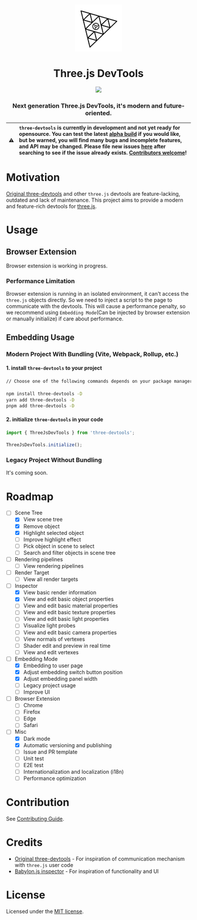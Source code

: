 <p align="center">
  <img src="./resource/logo.svg" height="128">
  <h1 align="center">Three.js DevTools</h1>
</p>

<p align="center">
  <a href="https://www.npmjs.com/package/three-devtools"><img src="https://img.shields.io/npm/v/three-devtools?style=for-the-badge"></a>
</p>

<h3 align="center">
  Next generation Three.js DevTools, it's modern and future-oriented.
</h3>

| ⚠️  | `three-devtools` is currently in development and not yet ready for opensource. You can test the latest [alpha build](https://github.com/vimcaw/three-devtools/releases/latest) if you would like, but be warned, you will find many bugs and incomplete features, and API may be changed. Please file new issues [here](https://github.com/vimcaw/three-devtools/issues) after searching to see if the issue already exists. [Contributors welcome](https://github.com/vimcaw/three-devtools/blob/main/CONTRIBUTING.md)! |
| --- | :----------------------------------------------------------------------------------------------------------------------------------------------------------------------------------------------------------------------------------------------------------------------------------------------------------------------------------------------------------------------------------------------------------------------------------------------------------------------------------------------------------------------- |

# Motivation

[Original three-devtools](https://github.com/threejs/three-devtools) and other `three.js` devtools are feature-lacking, outdated and lack of maintenance. This project aims to provide a modern and feature-rich devtools for [three.js](https://threejs.org).

# Usage

## Browser Extension

Browser extension is working in progress.

### Performance Limitation

Browser extension is running in an isolated environment, it can't access the `three.js` objects directly. So we need to inject a script to the page to communicate with the devtools. This will cause a performance penalty, so we recommend using `Embedding Mode`(Can be injected by browser extension or manually initialize) if care about performance.

## Embedding Usage

### Modern Project With Bundling (Vite, Webpack, Rollup, etc.)

#### 1. install `three-devtools` to your project

```bash
// Choose one of the following commands depends on your package manager

npm install three-devtools -D
yarn add three-devtools -D
pnpm add three-devtools -D
```

#### 2. initialize `three-devtools` in your code

```js
import { ThreeJsDevTools } from 'three-devtools';

ThreeJsDevTools.initialize();
```

### Legacy Project Without Bundling

It's coming soon.

# Roadmap

- [ ] Scene Tree
  - [x] View scene tree
  - [x] Remove object
  - [x] Highlight selected object
  - [ ] Improve highlight effect
  - [ ] Pick object in scene to select
  - [ ] Search and filter objects in scene tree
- [ ] Rendering pipelines
  - [ ] View rendering pipelines
- [ ] Render Target
  - [ ] View all render targets
- [ ] Inspector
  - [x] View basic render information
  - [x] View and edit basic object properties
  - [ ] View and edit basic material properties
  - [ ] View and edit basic texture properties
  - [ ] View and edit basic light properties
  - [ ] Visualize light probes
  - [ ] View and edit basic camera properties
  - [ ] View normals of vertexes
  - [ ] Shader edit and preview in real time
  - [ ] View and edit vertexes
- [ ] Embedding Mode
  - [x] Embedding to user page
  - [x] Adjust embedding switch button position
  - [x] Adjust embedding panel width
  - [ ] Legacy project usage
  - [ ] Improve UI
- [ ] Browser Extension
  - [ ] Chrome
  - [ ] Firefox
  - [ ] Edge
  - [ ] Safari
- [ ] Misc
  - [x] Dark mode
  - [x] Automatic versioning and publishing
  - [ ] Issue and PR template
  - [ ] Unit test
  - [ ] E2E test
  - [ ] Internationalization and localization (i18n)
  - [ ] Performance optimization

# Contribution

See [Contributing Guide](CONTRIBUTING.md).

# Credits

- [Original three-devtools](https://github.com/threejs/three-devtools) - For inspiration of communication mechanism with `three.js` user code
- [Babylon.js inspector](https://doc.babylonjs.com/toolsAndResources/inspector) - For inspiration of functionality and UI

# License

Licensed under the [MIT license](./LICENSE).
